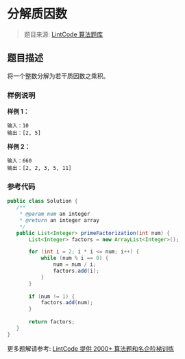 # 分解质因数
 > 题目来源: [LintCode 算法题库](https://www.lintcode.com/problem/prime-factorization/?utm_source=sc-github-wzz)
 ## 题目描述
 将一个整数分解为若干质因数之乘积。
 ### 样例说明
 **样例 1：**
```
输入：10
输出：[2, 5]
```
**样例 2：**
```
输入：660
输出：[2, 2, 3, 5, 11]
```
 ### 参考代码
 ```java
public class Solution {
    /**
     * @param num an integer
     * @return an integer array
     */
    public List<Integer> primeFactorization(int num) {
        List<Integer> factors = new ArrayList<Integer>();

        for (int i = 2; i * i <= num; i++) {
            while (num % i == 0) {
                num = num / i;
                factors.add(i);
            }
        }
        
        if (num != 1) {
            factors.add(num);
        }
        
        return factors;
    }
}

```
 更多题解请参考: [LintCode 提供 2000+ 算法题和名企阶梯训练](https://www.lintcode.com/problem/?utm_source=sc-github-wzz)